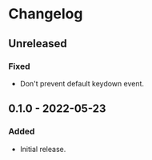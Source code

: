 # Changelog

## Unreleased

### Fixed

- Don't prevent default keydown event.

## 0.1.0 - 2022-05-23

### Added

- Initial release.
